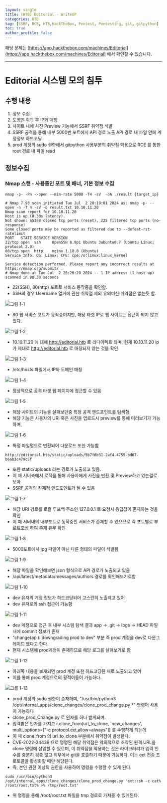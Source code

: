 ```yaml
---
layout: single
title: (HTB) Editorial - WriteUP
categories: HTB
tag: [SSRF, RCE, HTB,HackTheBox, Pentest, Pentesting, git, gitpython]
toc: true
author_profile: false
---
```


해당 문제는 [https://app.hackthebox.com/machines/Editorial](https://app.hackthebox.com/machines/Editorial) 에서 확인할 수 있습니다.

***

# Editorial 시스템 모의 침투
## 수행 내용
1. 정보 수집
2. 도멩인 획득 후 IP와 매칭
3. 사이트 내에 사진 Preview 기능에서 SSRF 취약점 식별
4. SSRF 공격을 통해 내부 5000번 포트에서 API 경로 노출 API 경로 내 파일 안에 계정정보 하드코딩
5. prod 계정의 sudo 권한에서 gitpython 사용부분의 취약점 악용으로 RCE 를 통한 root 경로 내 파일 read
## 정보수집
### Nmap 스캔 - 사용중인 포트 및 배너, 기본 정보 수집

```
nmap -p- -Pn --open --min-rate 5000 -T4 -sV  -oA ./result {target_ip}
```

```
# Nmap 7.93 scan initiated Tue Jul  2 20:19:01 2024 as: nmap -p- --open -n -T 4 -sV -o result.txt 10.10.11.20
Nmap scan report for 10.10.11.20
Host is up (0.30s latency).
Not shown: 65308 closed tcp ports (reset), 225 filtered tcp ports (no-response)
Some closed ports may be reported as filtered due to --defeat-rst-ratelimit
PORT   STATE SERVICE VERSION
22/tcp open  ssh     OpenSSH 8.9p1 Ubuntu 3ubuntu0.7 (Ubuntu Linux; protocol 2.0)
80/tcp open  http    nginx 1.18.0 (Ubuntu)
Service Info: OS: Linux; CPE: cpe:/o:linux:linux_kernel

Service detection performed. Please report any incorrect results at https://nmap.org/submit/ .
# Nmap done at Tue Jul  2 20:20:29 2024 -- 1 IP address (1 host up) scanned in 88.38 seconds
```

- 22(SSH), 80(http) 포트로 서비스 동작중을 확인함.
- SSH의 경우 Username 열거에 관한 취약점 제외 유의미한 취약점은 없는듯 함.

![그림 1-1](/assets/image/write-up/htb/Editorial/image.png)
- 80 웹 서비스 포트가 동작중이지만, 해당 타겟 IP로 웹 사이트는 접근이 되지 않고 있다.

![그림 1-2](/assets/image/write-up/htb/Editorial/image-1.png)
- 10.10.11.20 에 대해 http://editorial.htb 로 리다이렉트 되며, 현재 10.10.11.20 ip가 제대로 http://editorial.htb 로 매칭되지 않는 것을 확인

![그림 1-3](/assets/image/write-up/htb/Editorial/image-2.png)
- /etc/hosts 파일에서 IP와 도메인 매칭

![그림 1-4](/assets/image/write-up/htb/Editorial/image-3.png)
- 정상적으로 공격 타겟 웹 페이지에 접근할 수 있음

![그림 1-5](/assets/image/write-up/htb/Editorial/image-4.png)
- 해당 사이트의 기능을 살펴보던중 특정 공격 앤드포인트를 탐색함
- 해당 기능은 사용자의 URI 혹은 사진을 업로드시 preview를 통해 미리보기가 가능하며,

![그림 1-6](/assets/image/write-up/htb/Editorial/image-5.png)
- 특정 파일명으로 변환되어 다운로드 또한 가능함

```
http://editorial.htb/static/uploads/5b7f6b31-2af4-4755-bd67-b6ab3c479c5f
```

- 또한 static/uploads 라는 경로가 노출되고 있음.
- 이 때 서버측에서 로직을 통해 사용자에게 사진을 반환 및 Preview하고 있는걸로 보아
- SSRF 공격의 잠재적 앤드포인트가 될 수 있음

![그림 1-7](/assets/image/write-up/htb/Editorial/image-6.png)
- 해당 URI 경로를 로컬 루프백 주소인 127.0.0.1 로 요청시 응답값이 존재하는 것을 확인
- 이 때 서버내의 내부포트로 동작중인 서비스가 존재할 수 있으므로 각 포트별로 부르트포싱 하여 존재 유무 확인

![그림 1-8](/assets/image/write-up/htb/Editorial/image-7.png)
- 5000포트에서 jpg 파일이 아닌 다른 형태의 파일이 식별됨 

![그림 1-9](/assets/image/write-up/htb/Editorial/image-8.png)
- 해당 파일을 확인해보면 json 형식으로 API 경로가 노출되고 있음
- /api/latest/metadata/messages/authors 경로를 확인해보기로함

![그림 1-10](/assets/image/write-up/htb/Editorial/image-9.png)
- dev 유저의 계정 정보가 하드코딩되어 고스란히 노출되고 있어
- dev 유저로의 ssh 접근이 가능함

![그림 1-11](/assets/image/write-up/htb/Editorial/image-10.png)
- dev 계정으로 접근 후 내부 시스템 탐색 결과 app -> .git -> logs -> HEAD 파일 내에 commit 정보가 존재
- "change(api): downgrading prod to dev" 부분 즉 prod 계정을 dev로 다운그레이드 했다고 한다.
- 현재 시스템에 prod계정이 존재하므로 해당 로그를 살펴보기로 함

![그림 1-12](/assets/image/write-up/htb/Editorial/image-11.png)
- 아래쪽 내용을 보게되면 prod 계정 또한 하드코딩된 채로 노출되고 있어
- 이를 통해 prod 계정으로의 횡적이동이 가능하다.

![그름 1-13](/assets/image/write-up/htb/Editorial/image-12.png)
- prod 계정의 sudo 권한이 존재하며, "/usr/bin/python3 /opt/internal_apps/clone_changes/clone_prod_change.py *" 명령어 사용이 가능하다
- clone_prod_Change.py 로 인자를 하나 받게되며.
- 입력받은 인자를 가지고 r.clone_from(url_to_clone, 'new_changes', multi_options=["-c protocol.ext.allow=always"]) 를 수행하게 되는데
- 이 때 clone_from 의 url_to_clone 부분에서 취약점이 발생한다.
- CVE-2022-24439 으로 명명된 해당 취약점은 악의적으로 조작된 원격 URL을 clone 명령에 삽입할 수 있으며, 이 취약점을 악용하는 것은 라이브러리가 입력 인수를 충분히 검증 않고 외부에서 git을 호출하기 때문에 가능하다. 이는 ext 전송 프로토콜을 활성화할 때만 해당된다.
- 즉, 본인 권한 이상의 권한을 사용하여 명령을 수행할 수 있게 된다.

```
sudo /usr/bin/python3 /opt/internal_apps/clone_changes/clone_prod_change.py 'ext::sh -c cat% /root/root.txt% >% /tmp/root.txt'
```
- 위 명령을 통해 /root/root.txt 파일을 tmp 경로로 가져올 수 있게된다.


